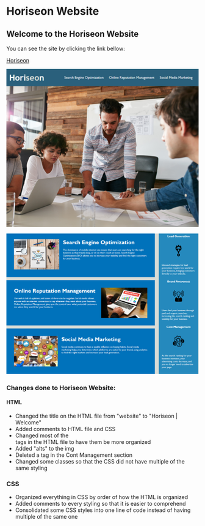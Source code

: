 # Horiseon Website

## Welcome to the Horiseon Website

You can see the site by clicking the link bellow:


[Horiseon](https://luistorano.github.io/challenge-1-horiseon/)


![](https://github.com/luistorano/challenge-1-horiseon/blob/main/readme-images/screenshot-1.PNG)

![](https://github.com/luistorano/challenge-1-horiseon/blob/main/readme-images/screenshot-2.PNG)


### Changes done to Horiseon Website:

#### HTML
* Changed the title on the HTML file from "website" to "Horiseon | Welcome"
* Added comments to HTML file and CSS
* Changed most of the <div> tags in the HTML file to have them be more organized
* Added "alts" to the img
* Deleted a </img> tag in the Cont Management section
* Changed some classes so that the CSS did not have multiple of the same styling


### CSS
* Organized everything in CSS by order of how the HTML is organized
* Added comments to every styling so that it is easier to comprehend
* Consolidated some CSS styles into one line of code instead of having multiple of the same one

